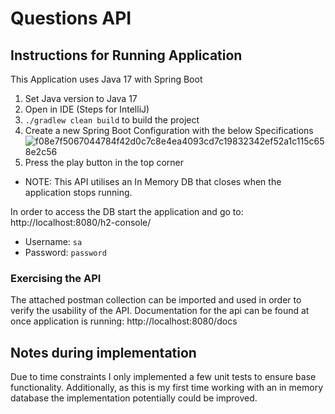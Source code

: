# Questions API

## Instructions for Running Application
This Application uses Java 17 with Spring Boot
1. Set Java version to Java 17
2. Open in IDE (Steps for IntelliJ)
3. `./gradlew clean build` to build the project
4. Create a new Spring Boot Configuration with the below Specifications
   ![f08e7f5067044784f42d0c7c8e4ea4093cd7c19832342ef52a1c115c658e2c56](https://github.com/user-attachments/assets/50659a02-4083-47c0-a75a-ff14271bdb7c)
5. Press the play button in the top corner
- NOTE: This API utilises an In Memory DB that closes when the application stops running.

In order to access the DB start the application and go to: http://localhost:8080/h2-console/
- Username: `sa`
- Password: `password`

### Exercising the API
The attached postman collection can be imported and used in order to verify the usability of the API.
Documentation for the api can be found at once application is running: http://localhost:8080/docs

## Notes during implementation
Due to time constraints I only implemented a few unit tests to ensure base functionality.
Additionally, as this is my first time working with an in memory database the implementation potentially could be improved.
